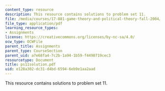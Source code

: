 ```yaml
---
content_type: resource
description: This resource contains solutions to problem set 11.
file: /media/courses/17-881-game-theory-and-political-theory-fall-2004/e128a302dc31d4bd65946eb9e1aa2aad_ps11solution.pdf
file_type: application/pdf
learning_resource_types:
- Assignments
license: https://creativecommons.org/licenses/by-nc-sa/4.0/
ocw_type: OCWFile
parent_title: Assignments
parent_type: CourseSection
parent_uid: a7e68fa4-7c2b-1a94-1b59-f4490719cec3
resourcetype: Document
title: ps11solution.pdf
uid: e128a302-dc31-d4bd-6594-6eb9e1aa2aad
---
```

This resource contains solutions to problem set 11.
